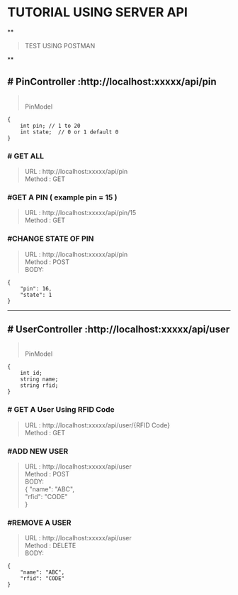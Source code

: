 

# TUTORIAL USING SERVER API <br/>
**

> TEST USING POSTMAN <br/>

**

## # PinController :http://localhost:xxxxx/api/pin <br/>
> <br/>
>PinModel <br/> 

    {
    	int pin; // 1 to 20 
    	int state;  // 0 or 1 default 0 
    } 

### # GET ALL <br/>
>URL : http://localhost:xxxxx/api/pin <br/>
Method : GET <br/>

### #GET A PIN ( example pin = 15 ) <br/>
>URL : http://localhost:xxxxx/api/pin/15 <br/>
Method : GET <br/>

### #CHANGE STATE OF PIN <br/>
>URL : http://localhost:xxxxx/api/pin <br/>
Method : POST <br/>
BODY: <br/>

    {     	
	    "pin": 16, 
    	"state": 1 
    } 

----------
## # UserController :http://localhost:xxxxx/api/user <br/>
> <br/>
>PinModel <br/>

    { 
    	int id; 
    	string name; 
    	string rfid; 
    } 

### # GET A User Using RFID Code <br/>
>URL : http://localhost:xxxxx/api/user/{RFID Code} <br/>
Method : GET <br/>

### #ADD NEW USER <br/>
>URL : http://localhost:xxxxx/api/user <br/>
Method : POST <br/>
BODY: <br/>
	{ 
		"name": "ABC", <br/>
		"rfid": "CODE" <br/>
	} 
 
### #REMOVE A USER <br/>
>URL : http://localhost:xxxxx/api/user <br/>
Method : DELETE <br/>
BODY: <br/>

    { 
    	"name": "ABC", 
    	"rfid": "CODE" 
    } 

